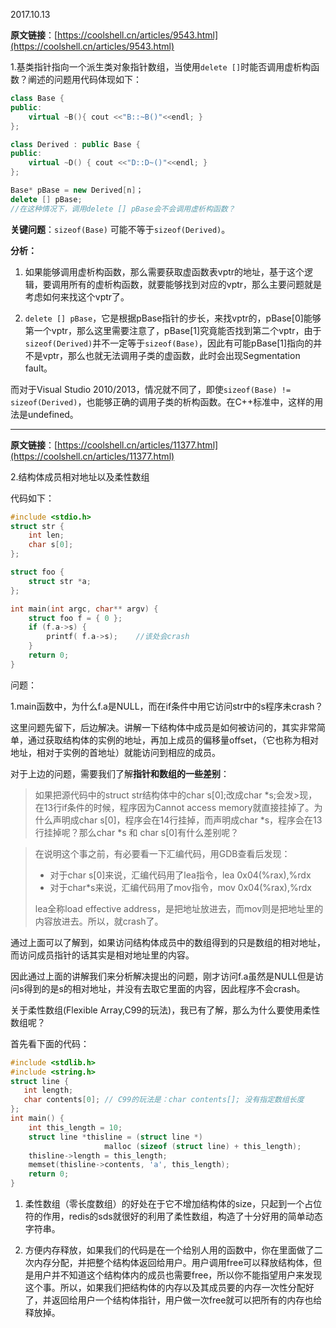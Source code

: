2017.10.13

**原文链接**：[https://coolshell.cn/articles/9543.html](https://coolshell.cn/articles/9543.html)

1.基类指针指向一个派生类对象指针数组，当使用`delete []`时能否调用虚析构函数？阐述的问题用代码体现如下：

```cpp
class Base {
public:
    virtual ~B(){ cout <<"B::~B()"<<endl; }
};

class Derived : public Base {
public:
    virtual ~D() { cout <<"D::D~()"<<endl; }
};

Base* pBase = new Derived[n]；
delete [] pBase;
//在这种情况下，调用delete [] pBase会不会调用虚析构函数？
```
**关键问题**：`sizeof(Base)` 可能不等于`sizeof(Derived)`。

**分析：**

1. 如果能够调用虚析构函数，那么需要获取虚函数表vptr的地址，基于这个逻辑，要调用所有的虚析构函数，就要能够找到对应的vptr，那么主要问题就是考虑如何来找这个vptr了。

2. `delete [] pBase`，它是根据pBase指针的步长，来找vptr的，pBase[0]能够第一个vptr，那么这里需要注意了，pBase[1]究竟能否找到第二个vptr，由于`sizeof(Derived)`并不一定等于`sizeof(Base)`，因此有可能pBase[1]指向的并不是vptr，那么也就无法调用子类的虚函数，此时会出现Segmentation fault。

而对于Visual Studio 2010/2013，情况就不同了，即使`sizeof(Base) != sizeof(Derived)`，也能够正确的调用子类的析构函数。在C++标准中，这样的用法是undefined。

---

**原文链接**：[https://coolshell.cn/articles/11377.html](https://coolshell.cn/articles/11377.html)

2.结构体成员相对地址以及柔性数组

代码如下：
```c
#include <stdio.h>
struct str {
    int len;
    char s[0];
};

struct foo {
    struct str *a;
};

int main(int argc, char** argv) {
    struct foo f = { 0 };
    if (f.a->s) {
    	printf( f.a->s);	//该处会crash
    }
    return 0;
}
```
问题：

1.main函数中，为什么f.a是NULL，而在if条件中用它访问str中的s程序未crash？

这里问题先留下，后边解决。讲解一下结构体中成员是如何被访问的，其实非常简单，通过获取结构体的实例的地址，再加上成员的偏移量offset，（它也称为相对地址，相对于实例的首地址）就能访问到相应的成员。

对于上边的问题，需要我们了解**指针和数组的一些差别**：

> 如果把源代码中的struct str结构体中的char s[0];改成char *s;会发>现，在13行if条件的时候，程序因为Cannot access memory就直接挂掉了。为什么声明成char s[0]，程序会在14行挂掉，而声明成char *s，程序会在13行挂掉呢？那么char *s 和 char s[0]有什么差别呢？

> 在说明这个事之前，有必要看一下汇编代码，用GDB查看后发现：
> 
> - 对于char s[0]来说，汇编代码用了lea指令，lea 0x04(%rax),%rdx
> - 对于char*s来说，汇编代码用了mov指令，mov 0x04(%rax),%rdx
> 
> lea全称load effective address，是把地址放进去，而mov则是把地址里的内容放进去。所以，就crash了。

通过上面可以了解到，如果访问结构体成员中的数组得到的只是数组的相对地址，而访问成员指针的话其实是相对地址里的内容。

因此通过上面的讲解我们来分析解决提出的问题，刚才访问f.a虽然是NULL但是访问s得到的是s的相对地址，并没有去取它里面的内容，因此程序不会crash。

关于柔性数组(Flexible Array,C99的玩法)，我已有了解，那么为什么要使用柔性数组呢？

首先看下面的代码：
```c
#include <stdlib.h>
#include <string.h>
struct line {
   int length;
   char contents[0]; // C99的玩法是：char contents[]; 没有指定数组长度
};
int main() {
    int this_length = 10;
    struct line *thisline = (struct line *)
                     malloc (sizeof (struct line) + this_length);
    thisline->length = this_length;
    memset(thisline->contents, 'a', this_length);
    return 0;
}
```
1. 柔性数组（零长度数组）的好处在于它不增加结构体的size，只起到一个占位符的作用，redis的sds就很好的利用了柔性数组，构造了十分好用的简单动态字符串。

2. 方便内存释放，如果我们的代码是在一个给别人用的函数中，你在里面做了二次内存分配，并把整个结构体返回给用户。用户调用free可以释放结构体，但是用户并不知道这个结构体内的成员也需要free，所以你不能指望用户来发现这个事。所以，如果我们把结构体的内存以及其成员要的内存一次性分配好了，并返回给用户一个结构体指针，用户做一次free就可以把所有的内存也给释放掉。







